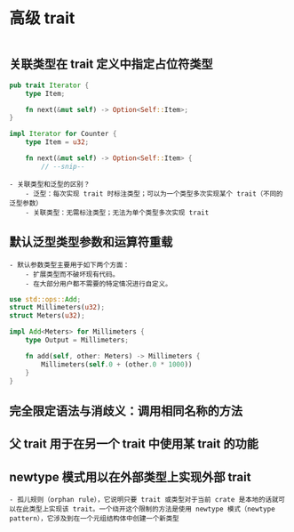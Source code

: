 # 高级 trait

```Rust

```

## 关联类型在 trait 定义中指定占位符类型
```Rust
pub trait Iterator {
    type Item;

    fn next(&mut self) -> Option<Self::Item>;
}

impl Iterator for Counter {
    type Item = u32;

    fn next(&mut self) -> Option<Self::Item> {
        // --snip--
```
    - 关联类型和泛型的区别？
        - 泛型：每次实现 trait 时标注类型；可以为一个类型多次实现某个 trait（不同的泛型参数）
        - 关联类型：无需标注类型；无法为单个类型多次实现 trait

## 默认泛型类型参数和运算符重载
    - 默认参数类型主要用于如下两个方面：
        - 扩展类型而不破坏现有代码。
        - 在大部分用户都不需要的特定情况进行自定义。

        
```Rust
use std::ops::Add;
struct Millimeters(u32);
struct Meters(u32);

impl Add<Meters> for Millimeters {
    type Output = Millimeters;

    fn add(self, other: Meters) -> Millimeters {
        Millimeters(self.0 + (other.0 * 1000))
    }
}
```

## 完全限定语法与消歧义：调用相同名称的方法


## 父 trait 用于在另一个 trait 中使用某 trait 的功能

## newtype 模式用以在外部类型上实现外部 trait
    - 孤儿规则（orphan rule），它说明只要 trait 或类型对于当前 crate 是本地的话就可以在此类型上实现该 trait。一个绕开这个限制的方法是使用 newtype 模式（newtype pattern），它涉及到在一个元组结构体中创建一个新类型